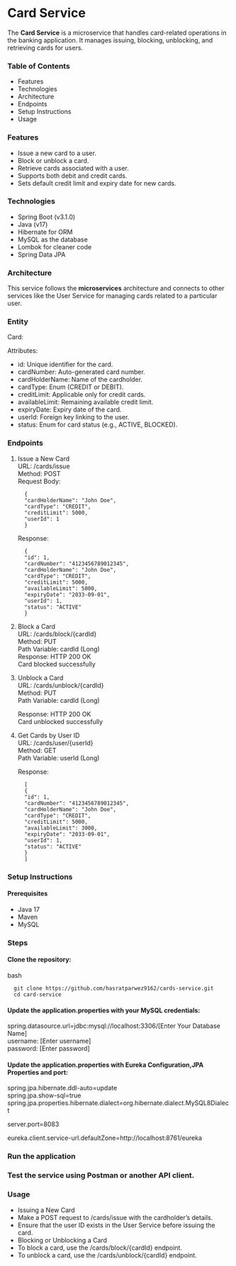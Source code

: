 # Card Service

The **Card Service** is a microservice that handles card-related operations in the banking application. It manages issuing, blocking, unblocking, and retrieving cards for users.

### Table of Contents

* Features
* Technologies
* Architecture
* Endpoints
* Setup Instructions
* Usage

### Features

* Issue a new card to a user.
* Block or unblock a card.
* Retrieve cards associated with a user.
* Supports both debit and credit cards.
* Sets default credit limit and expiry date for new cards.

### Technologies

* Spring Boot (v3.1.0)
* Java (v17)
* Hibernate for ORM
* MySQL as the database
* Lombok for cleaner code
* Spring Data JPA

[//]: # (* JUnit for testing)

### Architecture

This service follows the **microservices** architecture and connects to other services like the User Service for managing cards related to a particular user.

### Entity

Card:

Attributes:
* id: Unique identifier for the card.
* cardNumber: Auto-generated card number.
* cardHolderName: Name of the cardholder.
* cardType: Enum (CREDIT or DEBIT).
* creditLimit: Applicable only for credit cards.
* availableLimit: Remaining available credit limit.
* expiryDate: Expiry date of the card.
* userId: Foreign key linking to the user.
* status: Enum for card status (e.g., ACTIVE, BLOCKED).

### Endpoints

1. Issue a New Card <br>
      URL: /cards/issue <br>
      Method: POST <br>
      Request Body:

         {
         "cardHolderName": "John Doe",
         "cardType": "CREDIT",
         "creditLimit": 5000,
         "userId": 1
         }
   Response:

         {
         "id": 1,
         "cardNumber": "4123456789012345",
         "cardHolderName": "John Doe",
         "cardType": "CREDIT",
         "creditLimit": 5000,
         "availableLimit": 5000,
         "expiryDate": "2033-09-01",
         "userId": 1,
         "status": "ACTIVE"
         }
2. Block a Card <br>
      URL: /cards/block/{cardId} <br>
      Method: PUT <br>
      Path Variable: cardId (Long) <br>
      Response: 
HTTP 200 OK <br>
   Card blocked successfully

3. Unblock a Card<br>
   URL: /cards/unblock/{cardId}<br>
   Method: PUT<br>
   Path Variable: cardId (Long)<br>

   Response: HTTP 200 OK <br>
   Card unblocked successfully

4. Get Cards by User ID <br>
   URL: /cards/user/{userId} <br>
   Method: GET <br>
   Path Variable: userId (Long) <br>

   Response:

         [
         {
         "id": 1,
         "cardNumber": "4123456789012345",
         "cardHolderName": "John Doe",
         "cardType": "CREDIT",
         "creditLimit": 5000,
         "availableLimit": 3000,
         "expiryDate": "2033-09-01",
         "userId": 1,
         "status": "ACTIVE"
         }
         ]
### Setup Instructions
   #### Prerequisites
   * Java 17
   * Maven
   * MySQL
### Steps
   #### Clone the repository:

bash

      git clone https://github.com/hasratparwez9162/cards-service.git
      cd card-service
#### Update the application.properties with your MySQL credentials:
spring.datasource.url=jdbc:mysql://localhost:3306/[Enter Your Database Name] <br>
username: [Enter username] <br>
password: [Enter password]

#### Update the application.properties with Eureka Configuration,JPA Properties and port:
spring.jpa.hibernate.ddl-auto=update <br>
spring.jpa.show-sql=true <br>
spring.jpa.properties.hibernate.dialect=org.hibernate.dialect.MySQL8Dialect <br>

server.port=8083 <br>

eureka.client.service-url.defaultZone=http://localhost:8761/eureka <br>

### Run the application



### Test the service using Postman or another API client.

### Usage
* Issuing a New Card <br>
* Make a POST request to /cards/issue with the cardholder’s details. <br>
* Ensure that the user ID exists in the User Service before issuing the card. <br>
* Blocking or Unblocking a Card <br>
* To block a card, use the /cards/block/{cardId} endpoint. <br>
* To unblock a card, use the /cards/unblock/{cardId} endpoint. <br>
